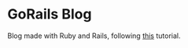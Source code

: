 # GoRails Blog

Blog made with Ruby and Rails, following [this](https://gorails.com/series/build-a-blog-with-rails-7) tutorial.
